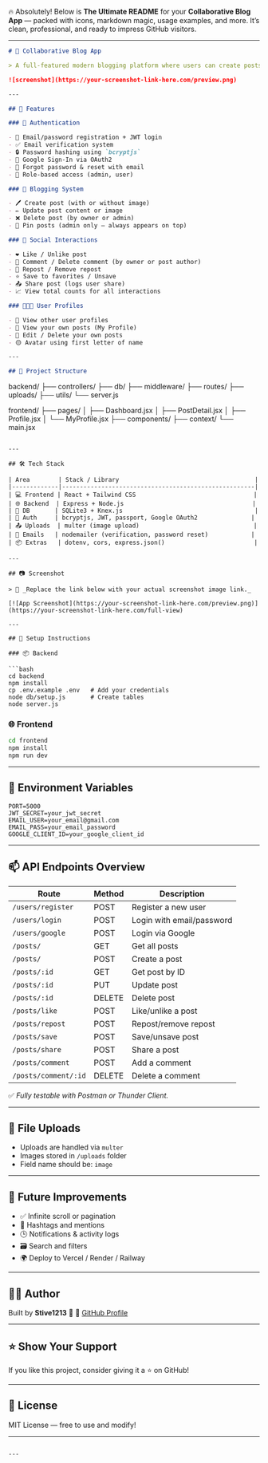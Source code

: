 🔥 Absolutely! Below is **The Ultimate README** for your **Collaborative Blog App** — packed with icons, markdown magic, usage examples, and more. It’s clean, professional, and ready to impress GitHub visitors.

---

```markdown
# 📝 Collaborative Blog App

> A full-featured modern blogging platform where users can create posts, interact socially (like, comment, repost), and collaborate — built with ❤️ using **React, Node.js, SQLite, and Google Auth**.

![screenshot](https://your-screenshot-link-here.com/preview.png)

---

## 🚀 Features

### 🔐 Authentication

- 🔐 Email/password registration + JWT login
- ✅ Email verification system
- 🔒 Password hashing using `bcryptjs`
- 🔁 Google Sign-In via OAuth2
- 🔄 Forgot password & reset with email
- 👮 Role-based access (admin, user)

### 📝 Blogging System

- 🖊️ Create post (with or without image)
- ✏️ Update post content or image
- ❌ Delete post (by owner or admin)
- 📌 Pin posts (admin only — always appears on top)

### 💬 Social Interactions

- ❤️ Like / Unlike post
- 💬 Comment / Delete comment (by owner or post author)
- 🔁 Repost / Remove repost
- ⭐ Save to favorites / Unsave
- 📤 Share post (logs user share)
- 📈 View total counts for all interactions

### 🧑‍🤝‍🧑 User Profiles

- 👤 View other user profiles
- 🧍 View your own posts (My Profile)
- 🔄 Edit / Delete your own posts
- 🟡 Avatar using first letter of name

---

## 📁 Project Structure
```

backend/
├── controllers/
├── db/
├── middleware/
├── routes/
├── uploads/
├── utils/
└── server.js

frontend/
├── pages/
│ ├── Dashboard.jsx
│ ├── PostDetail.jsx
│ ├── Profile.jsx
│ └── MyProfile.jsx
├── components/
├── context/
└── main.jsx

````

---

## 🛠️ Tech Stack

| Area        | Stack / Library                                      |
|-------------|------------------------------------------------------|
| 💻 Frontend | React + Tailwind CSS                                 |
| 🌐 Backend  | Express + Node.js                                    |
| 🧠 DB       | SQLite3 + Knex.js                                     |
| 🔐 Auth     | bcryptjs, JWT, passport, Google OAuth2               |
| 📤 Uploads  | multer (image upload)                                |
| 📧 Emails   | nodemailer (verification, password reset)            |
| 📦 Extras   | dotenv, cors, express.json()                         |

---

## 📷 Screenshot

> 📌 _Replace the link below with your actual screenshot image link._

[![App Screenshot](https://your-screenshot-link-here.com/preview.png)](https://your-screenshot-link-here.com/full-view)

---

## 🔧 Setup Instructions

### 📦 Backend

```bash
cd backend
npm install
cp .env.example .env   # Add your credentials
node db/setup.js       # Create tables
node server.js
````

### 🌐 Frontend

```bash
cd frontend
npm install
npm run dev
```

---

## 🔑 Environment Variables

```env
PORT=5000
JWT_SECRET=your_jwt_secret
EMAIL_USER=your_email@gmail.com
EMAIL_PASS=your_email_password
GOOGLE_CLIENT_ID=your_google_client_id
```

---

## 📫 API Endpoints Overview

| Route                | Method | Description               |
| -------------------- | ------ | ------------------------- |
| `/users/register`    | POST   | Register a new user       |
| `/users/login`       | POST   | Login with email/password |
| `/users/google`      | POST   | Login via Google          |
| `/posts/`            | GET    | Get all posts             |
| `/posts/`            | POST   | Create a post             |
| `/posts/:id`         | GET    | Get post by ID            |
| `/posts/:id`         | PUT    | Update post               |
| `/posts/:id`         | DELETE | Delete post               |
| `/posts/like`        | POST   | Like/unlike a post        |
| `/posts/repost`      | POST   | Repost/remove repost      |
| `/posts/save`        | POST   | Save/unsave post          |
| `/posts/share`       | POST   | Share a post              |
| `/posts/comment`     | POST   | Add a comment             |
| `/posts/comment/:id` | DELETE | Delete a comment          |

✅ _Fully testable with Postman or Thunder Client._

---

## 📂 File Uploads

- Uploads are handled via `multer`
- Images stored in `/uploads` folder
- Field name should be: `image`

---

## 📌 Future Improvements

- ✅ Infinite scroll or pagination
- 🧵 Hashtags and mentions
- 🕒 Notifications & activity logs
- 🗃️ Search and filters
- 🌍 Deploy to Vercel / Render / Railway

---

## 👨‍💻 Author

Built by **Stive1213** 💪
🔗 [GitHub Profile](https://github.com/Stive1213)

---

## ⭐ Show Your Support

If you like this project, consider giving it a ⭐ on GitHub!

---

## 📄 License

MIT License — free to use and modify!

---

```

---



```

